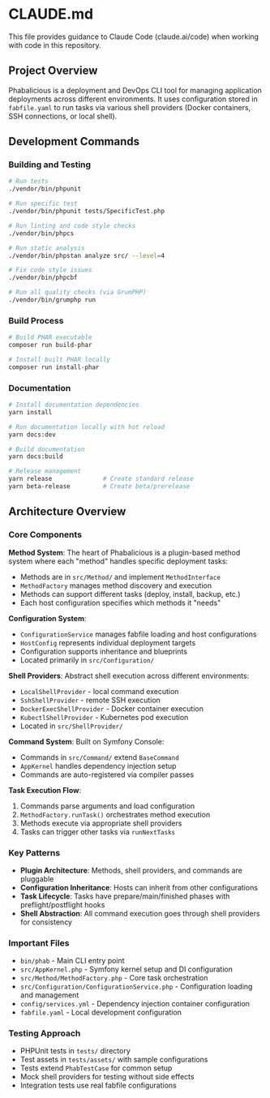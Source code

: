 # CLAUDE.md

This file provides guidance to Claude Code (claude.ai/code) when working with code in this repository.

## Project Overview

Phabalicious is a deployment and DevOps CLI tool for managing application deployments across different environments. It uses configuration stored in `fabfile.yaml` to run tasks via various shell providers (Docker containers, SSH connections, or local shell).

## Development Commands

### Building and Testing
```bash
# Run tests
./vendor/bin/phpunit

# Run specific test
./vendor/bin/phpunit tests/SpecificTest.php

# Run linting and code style checks
./vendor/bin/phpcs

# Run static analysis
./vendor/bin/phpstan analyze src/ --level=4

# Fix code style issues
./vendor/bin/phpcbf

# Run all quality checks (via GrumPHP)
./vendor/bin/grumphp run
```

### Build Process
```bash
# Build PHAR executable
composer run build-phar

# Install built PHAR locally
composer run install-phar
```

### Documentation
```bash
# Install documentation dependencies
yarn install

# Run documentation locally with hot reload
yarn docs:dev

# Build documentation
yarn docs:build

# Release management
yarn release              # Create standard release
yarn beta-release         # Create beta/prerelease
```

## Architecture Overview

### Core Components

**Method System**: The heart of Phabalicious is a plugin-based method system where each "method" handles specific deployment tasks:
- Methods are in `src/Method/` and implement `MethodInterface`
- `MethodFactory` manages method discovery and execution
- Methods can support different tasks (deploy, install, backup, etc.)
- Each host configuration specifies which methods it "needs"

**Configuration System**: 
- `ConfigurationService` manages fabfile loading and host configurations
- `HostConfig` represents individual deployment targets
- Configuration supports inheritance and blueprints
- Located primarily in `src/Configuration/`

**Shell Providers**: Abstract shell execution across different environments:
- `LocalShellProvider` - local command execution
- `SshShellProvider` - remote SSH execution  
- `DockerExecShellProvider` - Docker container execution
- `KubectlShellProvider` - Kubernetes pod execution
- Located in `src/ShellProvider/`

**Command System**: Built on Symfony Console:
- Commands in `src/Command/` extend `BaseCommand`
- `AppKernel` handles dependency injection setup
- Commands are auto-registered via compiler passes

**Task Execution Flow**:
1. Commands parse arguments and load configuration
2. `MethodFactory.runTask()` orchestrates method execution
3. Methods execute via appropriate shell providers
4. Tasks can trigger other tasks via `runNextTasks`

### Key Patterns

- **Plugin Architecture**: Methods, shell providers, and commands are pluggable
- **Configuration Inheritance**: Hosts can inherit from other configurations
- **Task Lifecycle**: Tasks have prepare/main/finished phases with preflight/postflight hooks
- **Shell Abstraction**: All command execution goes through shell providers for consistency

### Important Files

- `bin/phab` - Main CLI entry point
- `src/AppKernel.php` - Symfony kernel setup and DI configuration
- `src/Method/MethodFactory.php` - Core task orchestration
- `src/Configuration/ConfigurationService.php` - Configuration loading and management
- `config/services.yml` - Dependency injection container configuration
- `fabfile.yaml` - Local development configuration

### Testing Approach

- PHPUnit tests in `tests/` directory
- Test assets in `tests/assets/` with sample configurations
- Tests extend `PhabTestCase` for common setup
- Mock shell providers for testing without side effects
- Integration tests use real fabfile configurations